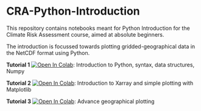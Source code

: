 # CRA-Python-Introduction

This repository contains notebooks meant for Python Introduction for the Climate Risk Assessment course, aimed at absolute beginners. 

The introduction is focussed towards plotting gridded-geographical data in the NetCDF format using Python.

**Tutorial 1** [![Open In Colab](https://colab.research.google.com/assets/colab-badge.svg)](https://colab.research.google.com/github/avatar101/CRA-Python-Introduction/blob/master/Course_Tutorial_1.ipynb): Introduction to Python, syntax, data structures, Numpy 

**Tutorial 2** [![Open In Colab](https://colab.research.google.com/assets/colab-badge.svg)](https://colab.research.google.com/github/avatar101/CRA-Python-Introduction/blob/master/Xarray_and_simple_plotting-Output.ipynb): Introduction to Xarray and simple plotting with Matplotlib

**Tutorial 3** [![Open In Colab](https://colab.research.google.com/assets/colab-badge.svg)](https://colab.research.google.com/github/avatar101/CRA-Python-Introduction/blob/master/Advance_plotting-Output.ipynb): Advance geographical plotting
